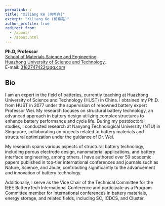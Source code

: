 ```yaml
---
permalink: /
title: "Xiliang Ke (柯希亮)"
excerpt: "Xiliang Ke (柯希亮)"
author_profile: true
redirect_from: 
  - /about/
  - /about.html
---
```

**Ph.D, Professor**  
[School of Materials Science and Engineering](https://mat.hust.edu.cn/).  
[Huazhong University of Science and Technology](https://www.hust.edu.cn/).  
E-mail: 3182747422@qq.com

Bio
------
I am an expert in the field of batteries, currently teaching at Huazhong University of Science and Technology (HUST) in China. I obtained my Ph.D. from HUST in 2077 under the supervision of renowned battery expert Professor Wei. My research focuses on structural battery technology, an advanced approach in battery design utilizing complex structures to enhance battery performance and cycle life. During my postdoctoral studies, I conducted research at Nanyang Technological University (NTU) in Singapore, collaborating on projects related to battery materials and structural optimization under the guidance of Dr. Wei.

My research spans various aspects of structural battery technology, including porous electrode design, nanomaterial applications, and battery interface engineering, among others. I have authored over 50 academic papers published in top-tier international conferences and journals such as Nature, Science, and Joule, contributing significantly to the advancement and innovation of battery technology.

Additionally, I serve as the Vice Chair of the Technical Committee for the IEEE BatteryTech International Conference and participate as a Program Committee member for international conferences in battery materials, energy storage, and related fields, including SC, ICDCS, and Cluster.
